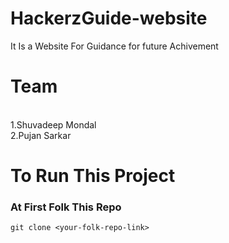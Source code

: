 # HackerzGuide-website
It Is a Website For Guidance for future Achivement

# Team
<br>
1.Shuvadeep Mondal
<br>
2.Pujan Sarkar
<br>

# To Run This Project
<h3>At First Folk This Repo</h3>

```git clone <your-folk-repo-link>```
